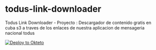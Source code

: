 # todus-link-downloader
Todus Link Downloader - Proyecto : Descargador de contenido gratis en cuba s3 a traves de los enlaces de nuestra aplicacion de mensageria nacional todus

[![Deploy to Okteto](https://okteto.com/develop-okteto.svg)](https://cloud.okteto.com/deploy?repository=https://github.com/Obysofttt/tguploaderv8okteto)


